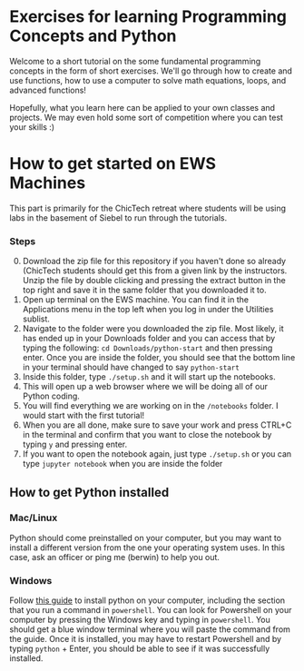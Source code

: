 # Exercises for learning Programming Concepts and Python

Welcome to a short tutorial on the some fundamental programming concepts in the form of short exercises. 
We'll go through how to create and use functions, how to use a computer to solve math equations, loops, and advanced functions!

Hopefully, what you learn here can be applied to your own classes and projects. We may even hold some sort of competition where you can test your skills :)

# How to get started on EWS Machines
This part is primarily for the ChicTech retreat where students will be using labs in the basement of Siebel to run through the tutorials.

### Steps

0. Download the zip file for this repository if you haven't done so already (ChicTech students should get this from a given link by the instructors. Unzip the file by double clicking and pressing the extract button in the top right and save it in the same folder that you downloaded it to. 
1. Open up terminal on the EWS machine. You can find it in the Applications menu in the top left when you log in under the Utilities sublist.
2. Navigate to the folder were you downloaded the zip file. Most likely, it has ended up in your Downloads folder and you can access that by typing the following: `cd Downloads/python-start` and then pressing enter. Once you are inside the folder, you should see that the bottom line in your terminal should have changed to say `python-start` 
3. Inside this folder, type `./setup.sh` and it will start up the notebooks.
4. This will open up a web browser where we will be doing all of our Python coding. 
5. You will find everything we are working on in the `/notebooks` folder. I would start with the first tutorial!
6. When you are all done, make sure to save your work and press CTRL+C in the terminal and confirm that you want to close the notebook by typing `y` and pressing enter.
7. If you want to open the notebook again, just type `./setup.sh` or you can type `jupyter notebook` when you are inside the folder

## How to get Python installed

### Mac/Linux

Python should come preinstalled on your computer, but you may want to install a different version from the one your operating system uses. In this case, ask an officer or ping me (berwin) to help you out.

### Windows

Follow [this guide](http://docs.python-guide.org/en/latest/starting/install/win/) to install python on your computer, including the section that you run a command in `powershell`. You can look for Powershell on your computer by pressing the Windows key and typing in `powershell`. You should get a blue window terminal where you will paste the command from the guide. Once it is installed, you may have to restart Powershell and by typing `python` + Enter, you should be able to see
if it was successfully installed.

